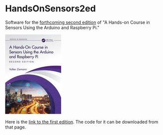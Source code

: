 # HandsOnSensors2ed
Software for the [forthcoming second edition](https://www.routledge.com/A-Hands-On-Course-in-Sensors-Using-the-Arduino-and-Raspberry-Pi/Ziemann/p/book/9781032376196) of "A Hands-on Course in Sensors Using the Arduino and Raspberry Pi."

![Book cover](sensorbook2-coverimage-small.png)

Here is the [link to the first edition](https://www.routledge.com/A-Hands-On-Course-in-Sensors-Using-the-Arduino-and-Raspberry-Pi/Ziemann/p/book/9780815393603). The code for it can be downloaded from that page.
